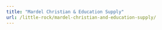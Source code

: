 ```yaml
---
title: "Mardel Christian & Education Supply"
url: /little-rock/mardel-christian-and-education-supply/
---
```

